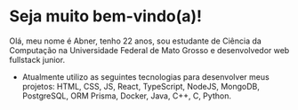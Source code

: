 # Seja muito bem-vindo(a)!

Olá, meu nome é Abner, tenho 22 anos, sou estudante de Ciência da Computação na Universidade Federal de Mato Grosso e desenvolvedor web fullstack junior.

* Atualmente utilizo as seguintes tecnologias para desenvolver meus projetos: HTML, CSS, JS, React, TypeScript, NodeJS, MongoDB, PostgreSQL, ORM Prisma, Docker, Java, C++, C, Python.



<!--
**AbnerTavares14/AbnerTavares14** is a ✨ _special_ ✨ repository because its `README.md` (this file) appears on your GitHub profile.

Here are some ideas to get you started:

- 🔭 I’m currently working on ...
- 🌱 I’m currently learning ...
- 👯 I’m looking to collaborate on ...
- 🤔 I’m looking for help with ...
- 💬 Ask me about ...
- 📫 How to reach me: ...
- 😄 Pronouns: ...
- ⚡ Fun fact: ...
-->
